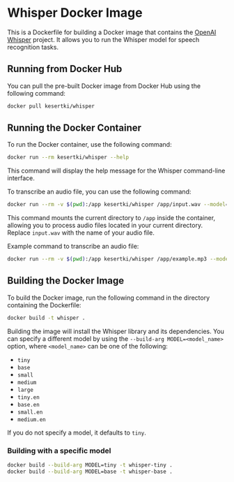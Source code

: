 # Whisper Docker Image

This is a Dockerfile for building a Docker image that contains the [OpenAI Whisper](https://github.com/openai/whisper) project. It allows you to run the Whisper model for speech recognition tasks.

## Running from Docker Hub

You can pull the pre-built Docker image from Docker Hub using the following command:

```bash
docker pull kesertki/whisper
```

## Running the Docker Container

To run the Docker container, use the following command:

```bash
docker run --rm kesertki/whisper --help
```

This command will display the help message for the Whisper command-line interface.

To transcribe an audio file, you can use the following command:

```bash
docker run --rm -v $(pwd):/app kesertki/whisper /app/input.wav --model=tiny --output_format=json --language=en --output_dir=/app
```

This command mounts the current directory to `/app` inside the container, allowing you to process audio files located in your current directory. Replace `input.wav` with the name of your audio file.

Example command to transcribe an audio file:

```bash
docker run --rm -v $(pwd):/app kesertki/whisper /app/example.mp3 --model=tiny --output_format=json --language=en --output_dir=/app
```

## Building the Docker Image

To build the Docker image, run the following command in the directory containing the Dockerfile:

```bash
docker build -t whisper .
```

Building the image will install the Whisper library and its dependencies. You can specify a different model by using the `--build-arg MODEL=<model_name>` option, where `<model_name>` can be one of the following:

- `tiny`
- `base`
- `small`
- `medium`
- `large`
- `tiny.en`
- `base.en`
- `small.en`
- `medium.en`

If you do not specify a model, it defaults to `tiny`.

### Building with a specific model

```bash
docker build --build-arg MODEL=tiny -t whisper-tiny .
docker build --build-arg MODEL=base -t whisper-base .
```
